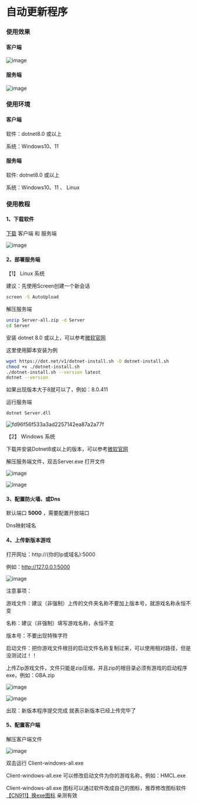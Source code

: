 # 自动更新程序

### 使用效果

#### 客户端

![image](https://github.com/user-attachments/assets/7d581a5d-dde9-4ee7-b8d3-8e7662931e62)
#### 服务端

![image](https://github.com/user-attachments/assets/5888be42-a43c-4a3e-ac9a-8e9d90011bd1)

### 使用环境

#### 客户端

软件：dotnet8.0 或以上

系统：Windows10、11

#### 服务端

软件: dotnet8.0 或以上

系统：Windows10、11 、 Linux

### 使用教程

#### 1、下载软件

[下载](https://github.com/Lamzier/AutoUpdata/releases/latest) 客户端 和 服务端

![image](https://github.com/user-attachments/assets/3d4fba10-2acf-4ab3-923a-1c3ab1402d12)

#### 2、部署服务端

【1】 Linux 系统

建议：先使用Screen创建一个新会话

```bash
screen -S AutoUpload
```

解压服务端

```bash
unzip Server-all.zip -d Server
cd Server
```

安装 dotnet 8.0 或以上，可以参考[微软官网](https://learn.microsoft.com/zh-cn/dotnet/core/install/linux)

这里使用脚本安装为例

```bash
wget https://dot.net/v1/dotnet-install.sh -O dotnet-install.sh
chmod +x ./dotnet-install.sh
./dotnet-install.sh --version latest
dotnet --version
```

如果出现版本大于8就可以了，例如：8.0.411

运行服务端

```bash
dotnet Server.dll
```

![fd96f56f533a3ad2257142ea87a2a77f](https://github.com/user-attachments/assets/48ab95e9-efe0-4cab-9e04-4064ee68dafd)

【2】 Windows 系统

下载并安装Dotnet8或以上的版本，可以参考[微软官网](https://dotnet.microsoft.com/zh-cn/download/dotnet/8.0)

解压服务端文件，双击Server.exe 打开文件

![image](https://github.com/user-attachments/assets/b80916c9-a550-4a19-9429-c1b0faa7e3e7)

![image](https://github.com/user-attachments/assets/f56fc2ac-56ac-43b5-9a77-e25fdfb3c832)

#### 3、配置防火墙、或Dns

默认端口 **5000** ，需要配置开放端口

Dns映射域名

#### 4、上传新版本游戏

打开网址：http://{你的Ip或域名}:5000

例如：http://127.0.0.1:5000

![image](https://github.com/user-attachments/assets/c7d13369-5d17-4b55-b166-7625464e35de)

  注意事项：
  
  游戏文件：建议（非强制）上传的文件夹名称不要加上版本号，就游戏名称永恒不变
  
  名称：建议（非强制）填写游戏名称，永恒不变
  
  版本号：不要出现特殊字符
  
  启动文件：把你游戏文件根目的启动文件名称复制过来，可以使用相对路径，但是没测试过！！

上传Zip游戏文件，文件只能是zip压缩，并且zip的根目录必须有游戏的启动程序exe，例如：GBA.zip

![image](https://github.com/user-attachments/assets/15397750-cfb2-4d2b-ba35-bb3507192565)

![image](https://github.com/user-attachments/assets/e8b116eb-ea31-41f5-9a4b-09f55247b972)

出现：新版本程序提交完成 就表示新版本已经上传完毕了

#### 5、配置客户端

解压客户端文件

![image](https://github.com/user-attachments/assets/19193f99-f21c-4129-9581-a4da99b7012c)

双击运行 Client-windows-all.exe

Client-windows-all.exe 可以修改启动文件为你的游戏名称，例如：HMCL.exe

Client-windows-all.exe 图标可以通过软件改成自己的图标，推荐修改图标软件[【CN911】换exe图标](https://www.52pojie.cn/thread-1196729-1-1.html) 亲测有效





